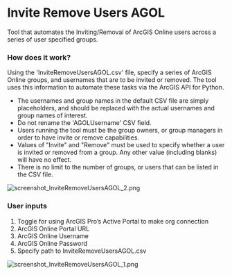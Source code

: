 # Invite Remove Users AGOL

Tool that automates the Inviting/Removal of ArcGIS Online users across a series of user specified groups.

### How does it work?

Using the 'InviteRemoveUsersAGOL.csv' file, specify a series of ArcGIS Online groups, and usernames that are to be invited or removed. The tool uses this information to automate these tasks via the ArcGIS API for Python.

- The usernames and group names in the default CSV file are simply placeholders, and should be replaced with the actual usernames and group names of interest.
- Do not rename the 'AGOLUsername' CSV field.
- Users running the tool must be the group owners, or group managers in order to have invite or remove capabilities.
- Values of "Invite" and "Remove" must be used to specify whether a user is invited or removed from a group. Any other value (including blanks) will have no effect.
- There is no limit to the number of groups, or users that can be listed in the CSV file.

![screenshot_InviteRemoveUsersAGOL_2.png](https://raw.githubusercontent.com/mpanunto/PanunTools/main/docs/screenshot_InviteRemoveUsersAGOL_2.png)

### User inputs

1.	Toggle for using ArcGIS Pro’s Active Portal to make org connection
2.	ArcGIS Online Portal URL
3.	ArcGIS Online Username
4.	ArcGIS Online Password
5. Specify path to InviteRemoveUsersAGOL.csv


![screenshot_InviteRemoveUsersAGOL_1.png](https://raw.githubusercontent.com/mpanunto/PanunTools/main/docs/screenshot_InviteRemoveUsersAGOL_1.png)
